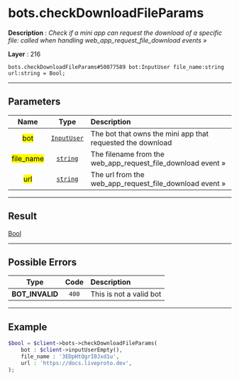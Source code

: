 # bots.checkDownloadFileParams

**Description** : *Check if a mini app can request the download of a specific file: called when handling web\_app\_request\_file\_download events &raquo;*

**Layer** : 216

```tl
bots.checkDownloadFileParams#50077589 bot:InputUser file_name:string url:string = Bool;
```

---

## Parameters

| Name | Type | Description |
| :---: | :---: | :--- |
| <mark>bot</mark> | [`InputUser`](type/InputUser) | The bot that owns the mini app that requested the download |
| <mark>file_name</mark> | [`string`](type/string) | The filename from the web_app_request_file_download event » |
| <mark>url</mark> | [`string`](type/string) | The url from the web_app_request_file_download event » |

---

## Result

[Bool](type/Bool)

---

## Possible Errors

| Type | Code | Description |
| :---: | :---: | :--- |
| **BOT_INVALID** | `400` | This is not a valid bot |

---

## Example

```php
$bool = $client->bots->checkDownloadFileParams(
	bot : $client->inputUserEmpty(),
	file_name : '3EDpHtQgrI0Jxd1u',
	url : 'https://docs.liveproto.dev',
);
```